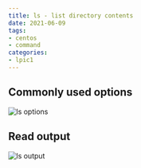 ```yaml
---
title: ls - list directory contents
date: 2021-06-09
tags:
- centos
- command
categories:
- lpic1
---
```


## Commonly used options

![ls options](../img-lpic/command-ls-options.svg)

## Read output

![ls output](../img-lpic/command-ls-read-output.svg)

